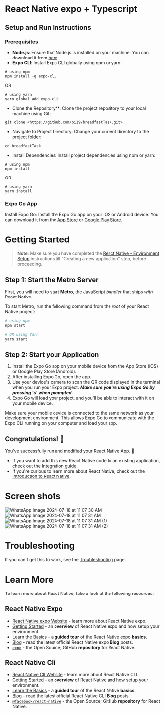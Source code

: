 # React Native expo + Typescript

## Setup and Run Instructions

### Prerequisites

- **Node.js**: Ensure that Node.js is installed on your machine. You can download it from [here](https://nodejs.org/).
- **Expo CLI**: Install Expo CLI globally using npm or yarn:

```shell script
# using npm
npm install -g expo-cli
```

OR

```shell script
# using yarn
yarn global add expo-cli
```

- Clone the Repository\*\*: Clone the project repository to your local machine using Git:

```shell script
git clone <https://github.com/oi19/breadfastTask.git>
```

- Navigate to Project Directory: Change your current directory to the project folder:

```shell script
cd breadfastTask
```

- Install Dependencies: Install project dependencies using npm or yarn:

```shell script
# using npm
npm install
```

OR

```shell script
# using yarn
yarn install
```

### Expo Go App

Install Expo Go: Install the Expo Go app on your iOS or Android device. You can download it from the [App Store](https://apps.apple.com/us/app/expo-go/id982107779) or [Google Play Store](https://play.google.com/store/apps/details?id=host.exp.exponent&hl=en&gl=US).

# Getting Started

> **Note**: Make sure you have completed the [React Native - Environment Setup](https://reactnative.dev/docs/environment-setup) instructions till "Creating a new application" step, before proceeding.

## Step 1: Start the Metro Server

First, you will need to start **Metro**, the JavaScript _bundler_ that ships _with_ React Native.

To start Metro, run the following command from the _root_ of your React Native project:

```bash
# using npm
npm start

# OR using Yarn
yarn start
```

## Step 2: Start your Application

1. Install the Expo Go app on your mobile device from the App Store (iOS) or Google Play Store (Android).
2. After installing Expo Go, open the app.
3. Use your device's camera to scan the QR code displayed in the terminal when you run your Expo project. **_Make sure you're using Expo Go by pressing 's' when prompted._**
4. Expo Go will load your project, and you'll be able to interact with it on your mobile device.

Make sure your mobile device is connected to the same network as your development environment. This allows Expo Go to communicate with the Expo CLI running on your computer and load your app.

## Congratulations! :tada:

You've successfully run and modified your React Native App. :partying_face:

- If you want to add this new React Native code to an existing application, check out the [Integration guide](https://reactnative.dev/docs/integration-with-existing-apps).
- If you're curious to learn more about React Native, check out the [Introduction to React Native](https://reactnative.dev/docs/getting-started).

# Screen shots

![WhatsApp Image 2024-07-18 at 11 07 30 AM](https://github.com/user-attachments/assets/bda890d7-b2ab-4565-ab5f-a9b91b1ad43b)
![WhatsApp Image 2024-07-18 at 11 07 31 AM](https://github.com/user-attachments/assets/663b6aab-1ea2-4635-9e4b-4db028f8bcb0)
![WhatsApp Image 2024-07-18 at 11 07 31 AM (1)](https://github.com/user-attachments/assets/a02143db-5829-4b81-b4c3-09c9a9cb2b2f)
![WhatsApp Image 2024-07-18 at 11 07 31 AM (2)](https://github.com/user-attachments/assets/871123f8-ac93-48a7-8abd-d70f14dc0dec)




# Troubleshooting

If you can't get this to work, see the [Troubleshooting](https://reactnative.dev/docs/troubleshooting) page.

# Learn More

To learn more about React Native, take a look at the following resources:

## React Native Expo

- [React Native expo Website](https://expo.dev/) - learn more about React Native expo.
- [Getting Started](https://docs.expo.dev/get-started/installation/) - an **overview** of React Native expo and how setup your environment.
- [Learn the Basics](https://docs.expo.dev/tutorial/introduction/) - a **guided tour** of the React Native expo **basics**.
- [Blog](https://blog.expo.dev/) - read the latest official React Native expo **Blog** posts.
- [`expo`](https://github.com/expo/expo) - the Open Source; GitHub **repository** for React Native.

## React Native Cli

- [React Native ClI Website](https://reactnative.dev) - learn more about React Native CLI.
- [Getting Started](https://reactnative.dev/docs/environment-setup) - an **overview** of React Native and how setup your environment.
- [Learn the Basics](https://reactnative.dev/docs/getting-started) - a **guided tour** of the React Native **basics**.
- [Blog](https://reactnative.dev/blog) - read the latest official React Native CLI **Blog** posts.
- [`@facebook/react-native`](https://github.com/facebook/react-native) - the Open Source; GitHub **repository** for React Native.
